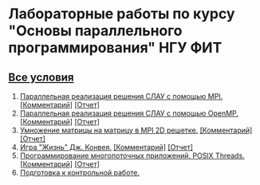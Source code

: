 # Лабораторные работы по курсу "Основы параллельного программирования" НГУ ФИТ
## [Все условия](https://ssd.sscc.ru/ru/chair/nsu/parallel-programming)
1. [Параллельная реализация решения СЛАУ с помощью MPI.](https://github.com/DronovDen/Parallel_programming_labs/tree/main/lab1) [[Комментарий]](https://github.com/DronovDen/Parallel_programming_labs/blob/main/lab1/zadan_comment_pract1_OPP.docx) [[Отчет]](https://github.com/DronovDen/Parallel_programming_labs/blob/main/lab1/lab1_Dronov_20204.docx)
2. [Параллельная реализация решения СЛАУ с помощью OpenMP.](https://github.com/DronovDen/Parallel_programming_labs/tree/main/lab2) [[Комментарий]](https://github.com/DronovDen/Parallel_programming_labs/blob/main/lab2/zadan_comment_pract2_OPP.docx) [[Отчет]](https://github.com/DronovDen/Parallel_programming_labs/blob/main/lab2/lab2_Dronov_20204.docx)
3. [Умножение матрицы на матрицу в MPI 2D решетке.](https://github.com/DronovDen/Parallel_programming_labs/tree/main/lab3) [[Комментарий]](https://github.com/DronovDen/Parallel_programming_labs/blob/main/lab3/zadan_comment_pract3_OPP.doc) [[Отчет]](https://github.com/DronovDen/Parallel_programming_labs/blob/main/lab3/lab3_Dronov_20204.docx)
4. [Игра "Жизнь" Дж. Конвея.](https://github.com/DronovDen/Parallel_programming_labs/tree/main/lab4) [[Комментарий]](https://github.com/DronovDen/Parallel_programming_labs/blob/main/lab4/zadan_comment_pract4_OPP.pdf) [[Отчет]](https://github.com/DronovDen/Parallel_programming_labs/blob/main/lab4/lab4_Dronov_20204.docx)
5. [Программирование многопоточных приложений. POSIX Threads.](https://github.com/DronovDen/Parallel_programming_labs/tree/main/lab5) [[Комментарий]](https://github.com/DronovDen/Parallel_programming_labs/blob/main/lab5/zadan_comments_pract5_OPP.doc) [[Отчет]](https://github.com/DronovDen/Parallel_programming_labs/blob/main/lab5/lab5_Dronov_20204.docx)
6. [Подготовка к контрольной работе.](https://github.com/DronovDen/Parallel_programming_labs/tree/main/practice)